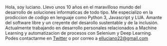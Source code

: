 Hola, soy luciano. Llevo unos 10 años en el maravilloso mundo del desarrollo de soluciones informaticas de todo tipo. 
Me especializo en la prodiccion de codigo en lenguaje como Python 3, Javascript y LUA. Amante del software libre
y un creyente del desarollo sustentable y de la inclusión. 
Actualmente trabajando en desarrollo personales relacionados a Machine Learning y automatizacion de procesos con Selenium
y Deep Learning.
Podes contactarme en [Twitter](https://twitter.com/LucianoArguel12) o por correo a <elluciano22@gmail.com>
